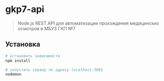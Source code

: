 # gkp7-api

> Node.js REST API для автоматизации прохождения медицинских осмотров в МБУЗ ГКП №7

## Установка

``` bash
# установить зависимости
npm install

# запустить сервер по адресу localhost:3001
nodemon
```